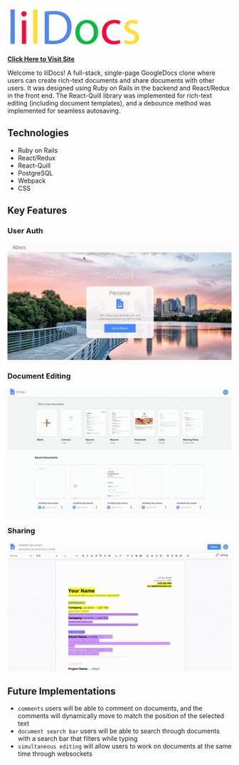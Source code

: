![lilDocslogo](https://github.com/lilwanngg/lilDocs/blob/master/app/assets/read_me_images/Screen%20Shot%202019-08-09%20at%2011.35.43%20AM.png)

**[Click Here to Visit Site](https://lildocs.herokuapp.com)**

Welcome to lilDocs! A full-stack, single-page GoogleDocs clone where users can create rich-text documents and share documents with other users. It was designed using Ruby on Rails in the backend and React/Redux in the front end. The React-Quill library was implemented for rich-text editing (including document templates), and a debounce method was implemented for seamless autosaving.

## Technologies
* Ruby on Rails
* React/Redux
* React-Quill
* PostgreSQL
* Webpack
* CSS


## Key Features

### User Auth


![logingif](https://github.com/lilwanngg/lilDocs/blob/master/app/assets/read_me_images/login.gif)
### Document Editing

![lildocsgif](https://github.com/lilwanngg/lilDocs/blob/master/app/assets/read_me_images/lildocs.gif)
### Sharing

![sharinggif](https://github.com/lilwanngg/lilDocs/blob/master/app/assets/read_me_images/sharing.gif)


## Future Implementations
* `comments` users will be able to comment on documents, and the comments will dynamically move to match the position of the selected text
* `document search bar` users will be able to search through documents with a search bar that filters while typing
* `simultaneous editing` will allow users to work on documents at the same time through websockets



